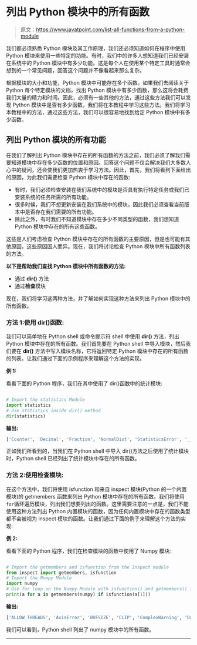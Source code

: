 # 列出 Python 模块中的所有函数

> 原文：<https://www.javatpoint.com/list-all-functions-from-a-python-module>

我们都必须熟悉 Python 模块及其工作原理，我们还必须知道如何在程序中使用 Python 模块来使用一些特定的功能。有时，我们中的许多人想知道我们已经安装在系统中的 Python 模块中有多少功能。这是每个人在使用某个特定工具时通常会想到的一个常见问题，回答这个问题并不像看起来那么复杂。

根据模块的大小和功能，Python 模块中可能存在多个函数。如果我们去阅读关于 Python 每个特定模块的文档，找出 Python 模块中有多少函数，那么这将会耗费我们大量的精力和时间。因此，必须有一些其他的方法，通过这些方法我们可以发现 Python 模块中是否有多少函数，我们将在本教程中学习这些方法。我们将学习本教程中的方法，通过这些方法，我们可以很容易地找到给定 Python 模块中有多少函数。

## 列出 Python 模块的所有功能

在我们了解列出 Python 模块中存在的所有函数的方法之前，我们必须了解我们需要知道模块中存在多少函数的位置和原因。回答这个问题不仅会解决我们大多数人心中的疑问，还会使我们更加热衷于学习方法。因此，首先，我们将看到下面给出的原因，为此我们需要检查 Python 模块中存在的函数:

*   有时，我们必须检查安装在我们系统中的模块是否具有执行特定任务或我们已安装系统的任务所需的所有功能。
*   很多时候，我们不想更新安装在我们系统中的模块，因此我们必须查看当前版本中是否存在我们需要的所有功能。
*   除此之外，有时我们不知道模块中存在多少不同类型的函数，我们想知道 Python 模块中存在的所有这些函数。

这些是人们考虑检查 Python 模块中存在的所有函数的主要原因，但是也可能有其他原因，这些原因因人而异。现在，我们将讨论检查 Python 模块中所有函数列表的方法。

**以下是帮助我们查找 Python 模块中所有函数的方法:**

*   通过 **dir()** 方法
*   通过**检查**模块

现在，我们将学习这两种方法，并了解如何实现这种方法来列出 Python 模块中的所有函数。

### 方法 1:使用 dir()函数:

我们可以简单地在 Python shell 或命令提示符 shell 中使用 **dir()** 方法，列出 Python 模块中存在的所有函数。我们首先要在 Python shell 中导入模块，然后我们要在 **dir()** 方法中写入模块名称，它将返回特定 Python 模块中存在的所有函数的列表。让我们通过下面的示例程序来理解这个方法的实现。

**例 1:**

看看下面的 Python 程序，我们在其中使用了 dir()函数中的统计模块:

```py

# Import the statistics Module
import statistics
# Use statistics inside dir() method
dir(statistics)

```

**输出:**

```py
['Counter', 'Decimal', 'Fraction', 'NormalDist', 'StatisticsError', '__all__', '__builtins__', ????, 'quantiles', 'random', 'sqrt', 'stdev', 'tau', 'variance']

```

正如我们所看到的，当我们在 Python shell 中导入 dir()方法之后使用了统计模块时，Python shell 已经列出了统计模块中存在的所有函数。

### 方法 2:使用检查模块:

在这个方法中，我们将使用 isfunction 和来自 inspect 模块(Python 的一个内置模块)的 getmembers 函数来列出 Python 模块中存在的所有函数。我们将使用 `for`循环遍历模块，列出我们想要列出的函数。这里需要注意的一点是，我们不能使用这种方法列出 Python 内置模块的函数，因为任何内置模块中存在的函数类型都不会被视为 inspect 模块的函数。让我们通过下面的例子来理解这个方法的实现:

**例 2:**

看看下面的 Python 程序，我们在检查模块的函数中使用了 Numpy 模块:

```py

# Import the getmembers and isfunction from the Inspect module
from inspect import getmembers, isfunction
# Import the Numpy Module
import numpy
# Use for loop on the Numpy Module with isfunction() and getmembers() function
print(a for a in getmembers(numpy) if isfunction(a[1]))

```

**输出:**

```py
['ALLOW_THREADS', 'AxisError', 'BUFSIZE', 'CLIP', 'ComplexWarning', 'DataSource', 'ERR_CALL', 'ERR_DEFAULT', 'ERR_IGNORE', ???., 'version', 'void', 'void0', 'vsplit', 'vstack', 'warnings', 'where', 'who', 'zeros', 'zeros_like']

```

我们可以看到，Python shell 列出了 numpy 模块中的所有函数。

* * *